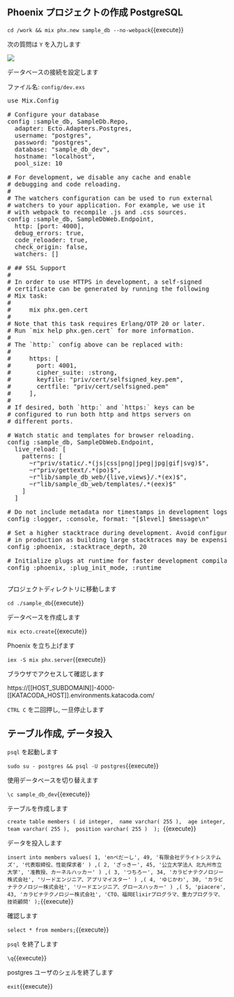 ## Phoenix プロジェクトの作成 PostgreSQL

`cd /work && mix phx.new sample_db --no-webpack`{{execute}}

次の質問は `Y` を入力します

![](https://i.gyazo.com/be5db77662ad74e2c807a1963e5f5fff.png)

データベースの接続を設定します

ファイル名: `config/dev.exs`

<pre class="file" data-filename="/work/sample_db/config/dev.exs" data-target="replace">
use Mix.Config

# Configure your database
config :sample_db, SampleDb.Repo,
  adapter: Ecto.Adapters.Postgres,
  username: "postgres",
  password: "postgres",
  database: "sample_db_dev",
  hostname: "localhost",
  pool_size: 10

# For development, we disable any cache and enable
# debugging and code reloading.
#
# The watchers configuration can be used to run external
# watchers to your application. For example, we use it
# with webpack to recompile .js and .css sources.
config :sample_db, SampleDbWeb.Endpoint,
  http: [port: 4000],
  debug_errors: true,
  code_reloader: true,
  check_origin: false,
  watchers: []

# ## SSL Support
#
# In order to use HTTPS in development, a self-signed
# certificate can be generated by running the following
# Mix task:
#
#     mix phx.gen.cert
#
# Note that this task requires Erlang/OTP 20 or later.
# Run `mix help phx.gen.cert` for more information.
#
# The `http:` config above can be replaced with:
#
#     https: [
#       port: 4001,
#       cipher_suite: :strong,
#       keyfile: "priv/cert/selfsigned_key.pem",
#       certfile: "priv/cert/selfsigned.pem"
#     ],
#
# If desired, both `http:` and `https:` keys can be
# configured to run both http and https servers on
# different ports.

# Watch static and templates for browser reloading.
config :sample_db, SampleDbWeb.Endpoint,
  live_reload: [
    patterns: [
      ~r"priv/static/.*(js|css|png|jpeg|jpg|gif|svg)$",
      ~r"priv/gettext/.*(po)$",
      ~r"lib/sample_db_web/{live,views}/.*(ex)$",
      ~r"lib/sample_db_web/templates/.*(eex)$"
    ]
  ]

# Do not include metadata nor timestamps in development logs
config :logger, :console, format: "[$level] $message\n"

# Set a higher stacktrace during development. Avoid configuring such
# in production as building large stacktraces may be expensive.
config :phoenix, :stacktrace_depth, 20

# Initialize plugs at runtime for faster development compilation
config :phoenix, :plug_init_mode, :runtime

</pre>

プロジェクトディレクトリに移動します

`cd ./sample_db`{{execute}}

データベースを作成します

`mix ecto.create`{{execute}}

Phoenix を立ち上げます

`iex -S mix phx.server`{{execute}}

ブラウザでアクセスして確認します

https://[[HOST_SUBDOMAIN]]-4000-[[KATACODA_HOST]].environments.katacoda.com/

`CTRL C` を二回押し, 一旦停止します

## テーブル作成, データ投入

`psql` を起動します

`sudo su - postgres && psql -U postgres`{{execute}}

使用データベースを切り替えます

`\c sample_db_dev`{{execute}}

テーブルを作成します

`create table members
(
  id integer, 
  name varchar( 255 ), 
  age integer, 
  team varchar( 255 ), 
  position varchar( 255 ) 
);
`{{execute}}

データを投入します

`insert into members values( 1, 'enぺだーし', 49, '有限会社デライトシステムズ', '代表取締役、性能探求者' )
                          ,( 2, 'ざっきー', 45, '公立大学法人 北九州市立大学', '准教授、カーネルハッカー' )
                          ,( 3, 'つちろー', 34, 'カラビナテクノロジー株式会社', 'リードエンジニア、アプリマイスター' )
                          ,( 4, 'ゆじかわ', 30, 'カラビナテクノロジー株式会社', 'リードエンジニア、グロースハッカー' )
                          ,( 5, 'piacere', 43, 'カラビナテクノロジー株式会社', 'CTO、福岡Elixirプログラマ、重力プログラマ、技術顧問' );`{{execute}}

確認します

`select * from members;`{{execute}}

`psql` を終了します

`\q`{{execute}}

postgres ユーザのシェルを終了します

`exit`{{execute}}
